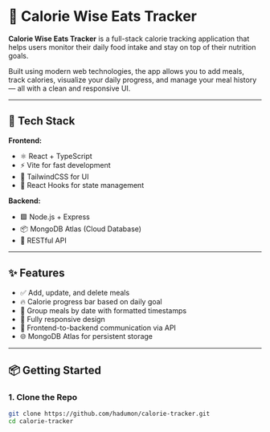# 🥗 Calorie Wise Eats Tracker

**Calorie Wise Eats Tracker** is a full-stack calorie tracking application that helps users monitor their daily food intake and stay on top of their nutrition goals.

Built using modern web technologies, the app allows you to add meals, track calories, visualize your daily progress, and manage your meal history — all with a clean and responsive UI.

---

## 🚀 Tech Stack

**Frontend:**
- ⚛️ React + TypeScript
- ⚡ Vite for fast development
- 🎨 TailwindCSS for UI
- 🔄 React Hooks for state management

**Backend:**
- 🟩 Node.js + Express
- 📦 MongoDB Atlas (Cloud Database)
- 🔐 RESTful API

---

## ✨ Features

- ✅ Add, update, and delete meals
- 🔥 Calorie progress bar based on daily goal
- 📆 Group meals by date with formatted timestamps
- 📱 Fully responsive design
- 📡 Frontend-to-backend communication via API
- 🌐 MongoDB Atlas for persistent storage

---

## 📦 Getting Started

### 1. Clone the Repo

```bash
git clone https://github.com/hadumon/calorie-tracker.git
cd calorie-tracker
